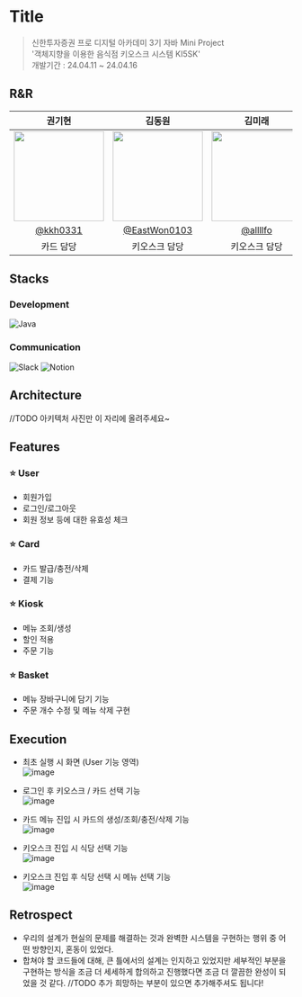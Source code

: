 # Title
> 신한투자증권 프로 디지털 아카데미 3기 자바 Mini Project </br> 
'객체지향을 이용한 음식점 키오스크 시스템 KI5SK'</br> 
개발기간 : 24.04.11 ~ 24.04.16


## R&R
|권기현|김동원|김미래|박서희|박지민|허상진|
|:---:|:---:|:---:|:---:|:---:|:---:|
|<img width="160px" src="https://avatars.githubusercontent.com/u/99806443?v=4"/>|<img width="160px" src="https://avatars.githubusercontent.com/u/63653473?v=4"/>|<img width="160px" src="https://avatars.githubusercontent.com/u/86925185?v=4"/> |<img width="160px" src="https://avatars.githubusercontent.com/u/53520867?v=4"/> |<img width="160px" src="https://avatars.githubusercontent.com/u/122578483?v=4"/>|<img width="160px" src="https://avatars.githubusercontent.com/u/128025654?v=4"/> |
|[@kkh0331](https://github.com/kkh0331)|[@EastWon0103](https://github.com/EastWon0103)|[@allllfo](https://github.com/allllfo)|[@seohee99](https://github.com/seohee99)|[@jiminpark23](https://github.com/jiminpark23)|[@bookeers](https://github.com/bookeers)|
|카드 담당|키오스크 담당|키오스크 담당|카드 담당|키오스크 담당|유저 담당|

## Stacks

### Development
![Java](https://img.shields.io/badge/java-007396?style=for-the-badge&logo=OpenJDK&logoColor=white)

### Communication
![Slack](https://img.shields.io/badge/Slack-4A154B?style=for-the-badge&logo=Slack&logoColor=white)
![Notion](https://img.shields.io/badge/Notion-000000?style=for-the-badge&logo=Notion&logoColor=white)


## Architecture
//TODO 아키텍처 사진만 이 자리에 올려주세요~

## Features

### ⭐️ User
- 회원가입
- 로그인/로그아웃
- 회원 정보 등에 대한 유효성 체크

### ⭐️ Card
- 카드 발급/충전/삭제
- 결제 기능

### ⭐️ Kiosk
- 메뉴 조회/생성
- 할인 적용
- 주문 기능

### ⭐️ Basket
- 메뉴 장바구니에 담기 기능
- 주문 개수 수정 및 메뉴 삭제 구현

## Execution
* 최초 실행 시 화면 (User 기능 영역) </br>
![image](https://github.com/KI5SK-PDA/KI5SK/assets/128025654/399cfb65-3cdc-41cf-a9c2-fd52dd6a4040)

* 로그인 후 키오스크 / 카드 선택 기능 </br>
![image](https://github.com/KI5SK-PDA/KI5SK/assets/128025654/a246f482-cf3a-4539-a819-8f838681497e)

* 카드 메뉴 진입 시 카드의 생성/조회/충전/삭제 기능 </br>
![image](https://github.com/KI5SK-PDA/KI5SK/assets/128025654/3f697c91-8219-453e-a7d1-a79116204c06)

* 키오스크 진입 시 식당 선택 기능 </br>
![image](https://github.com/KI5SK-PDA/KI5SK/assets/128025654/be0fbe76-53e1-4ab1-a636-bca4d8a67d0e)

* 키오스크 진입 후 식당 선택 시 메뉴 선택 기능 </br>
![image](https://github.com/KI5SK-PDA/KI5SK/assets/128025654/60a7cce7-0b0d-4b77-bf90-cb56999567d7)

## Retrospect
* 우리의 설계가 현실의 문제를 해결하는 것과 완벽한 시스템을 구현하는 행위 중 어떤 방향인지, 혼동이 있었다.
* 합쳐야 할 코드들에 대해, 큰 틀에서의 설계는 인지하고 있었지만 세부적인 부분을 구현하는 방식을 조금 더 세세하게 합의하고 진행했다면 조금 더 깔끔한 완성이 되었을 것 같다.
//TODO 추가 희망하는 부분이 있으면 추가해주셔도 됩니다!
